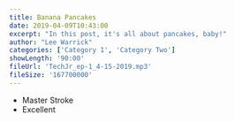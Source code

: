 ```yaml
---
title: Banana Pancakes
date: 2019-04-09T10:43:00
excerpt: "In this post, it's all about pancakes, baby!"
author: "Lee Warrick"
categories: ['Category 1', 'Category Two']
showLength: '90:00'
fileUrl: 'TechJr_ep-1_4-15-2019.mp3'
fileSize: '167700000'
---
```


* Master Stroke
* Excellent
